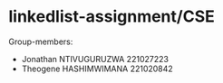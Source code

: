 # linkedlist-assignment/CSE

Group-members:
- Jonathan NTIVUGURUZWA  221027223
- Theogene HASHIMWIMANA  221020842
